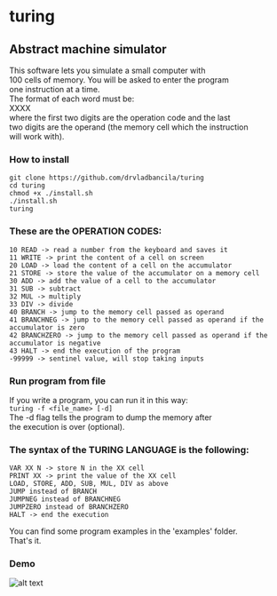 # turing
## Abstract machine simulator 

This software lets you simulate a small computer with  
100 cells of memory. You will be asked to enter the program  
one instruction at a time.  
The format of each word must be:  
  XXXX   
where the first two digits are the operation code and the last  
two digits are the operand (the memory cell which the instruction  
will work with).  

### How to install
`git clone https://github.com/drvladbancila/turing`  
`cd turing`  
`chmod +x ./install.sh`  
`./install.sh`  
`turing` 

### These are the OPERATION CODES:
```
10 READ -> read a number from the keyboard and saves it  
11 WRITE -> print the content of a cell on screen  
20 LOAD -> load the content of a cell on the accumulator  
21 STORE -> store the value of the accumulator on a memory cell  
30 ADD -> add the value of a cell to the accumulator  
31 SUB -> subtract 
32 MUL -> multiply  
33 DIV -> divide
40 BRANCH -> jump to the memory cell passed as operand  
41 BRANCHNEG -> jump to the memory cell passed as operand if the accumulator is zero  
42 BRANCHZERO -> jump to the memory cell passed as operand if the accumulator is negative  
43 HALT -> end the execution of the program  
-99999 -> sentinel value, will stop taking inputs  
```
### Run program from file  
If you write a program, you can run it in this way:  
`turing -f <file_name> [-d]`  
The -d flag tells the program to dump the memory after  
the execution is over (optional).  

### The syntax of the TURING LANGUAGE is the following:  
```
VAR XX N -> store N in the XX cell  
PRINT XX -> print the value of the XX cell  
LOAD, STORE, ADD, SUB, MUL, DIV as above  
JUMP instead of BRANCH  
JUMPNEG instead of BRANCHNEG  
JUMPZERO instead of BRANCHZERO  
HALT -> end the execution  
```
You can find some program examples in the 'examples' folder.  
That's it.  

### Demo
![alt text](https://media.giphy.com/media/5hxtXL3nQtTTREJUTI/giphy.gif)
